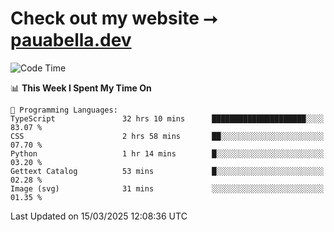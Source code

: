 # Check out my website ⭢ [pauabella.dev](https://pauabella.dev)

<!--START_SECTION:waka-->
![Code Time](http://img.shields.io/badge/Code%20Time-4%2C215%20hrs%2012%20mins-blue)

📊 **This Week I Spent My Time On** 

```text
💬 Programming Languages: 
TypeScript               32 hrs 10 mins      █████████████████████░░░░   83.07 % 
CSS                      2 hrs 58 mins       ██░░░░░░░░░░░░░░░░░░░░░░░   07.70 % 
Python                   1 hr 14 mins        █░░░░░░░░░░░░░░░░░░░░░░░░   03.20 % 
Gettext Catalog          53 mins             █░░░░░░░░░░░░░░░░░░░░░░░░   02.28 % 
Image (svg)              31 mins             ░░░░░░░░░░░░░░░░░░░░░░░░░   01.35 % 
```


 Last Updated on 15/03/2025 12:08:36 UTC
<!--END_SECTION:waka-->
